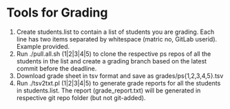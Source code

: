 Tools for Grading
=================

1. Create students.list to contain a list of students you are grading. Each line has two items separated by whitespace (matric no, GitLab userid). Example provided.
2. Run ./pull.all.sh (1|2|3|4|5) to clone the respective ps repos of all the students in the list and create a grading branch based on the latest commit before the deadline.
3. Download grade sheet in tsv format and save as grades/ps{1,2,3,4,5}.tsv
4. Run ./tsv2txt.pl (1|2|3|4|5) to generate grade reports for all the students in students.list. The report (grade_report.txt) will be generated in respective git repo folder (but not git-added).

